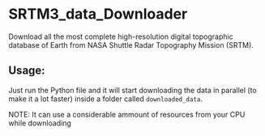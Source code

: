 # SRTM3_data_Downloader
Download all the most complete high-resolution digital topographic database of Earth from NASA Shuttle Radar Topography Mission (SRTM).

## Usage: 
Just run the Python file and it will start downloading the data in parallel (to make it a lot faster) inside a folder called `downloaded_data`.

NOTE: It can use a considerable ammount of resources from your CPU while downloading
